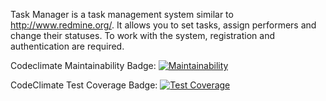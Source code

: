Task Manager is a task management system similar to http://www.redmine.org/. It allows you to set tasks, assign performers and change their statuses. To work with the system, registration and authentication are required.

Codeclimate Maintainability Badge:
[![Maintainability](https://api.codeclimate.com/v1/badges/5121778e18b216596703/maintainability)](https://codeclimate.com/github/jjsttk/java-project-99/maintainability)

CodeClimate Test Coverage Badge:
[![Test Coverage](https://api.codeclimate.com/v1/badges/5121778e18b216596703/test_coverage)](https://codeclimate.com/github/jjsttk/java-project-99/test_coverage)



